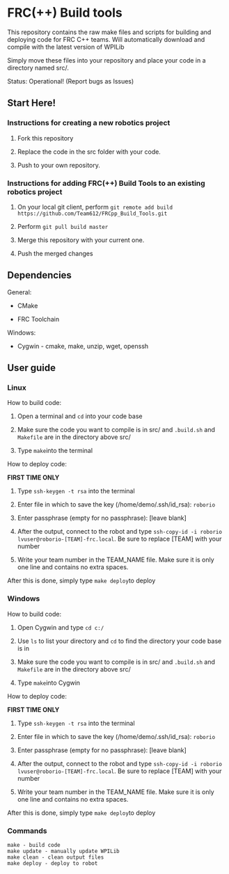 # FRC(++) Build tools

This repository contains the raw make files and scripts for building and deploying code for FRC C++ teams. Will automatically download and compile with the latest version of WPILib

Simply move these files into your repository and place your code in a directory named src/.

Status: Operational! (Report bugs as Issues)

## Start Here!

### Instructions for creating a new robotics project

1. Fork this repository

2. Replace the code in the src folder with your code.

3. Push to your own repository.

### Instructions for adding FRC(++) Build Tools to an existing robotics project

1. On your local git client, perform `git remote add build https://github.com/Team612/FRCpp_Build_Tools.git`

2. Perform `git pull build master`

3. Merge this repository with your current one.

4. Push the merged changes

## Dependencies

General:

  * CMake
  
  * FRC Toolchain

Windows:
  
  * Cygwin - cmake, make, unzip, wget, openssh

## User guide

### Linux

How to build code:

1. Open a terminal and `cd` into your code base

1. Make sure the code you want to compile is in src/ and `.build.sh` and `Makefile` are in the directory above src/

1. Type `make`into the terminal

How to deploy code:

**FIRST TIME ONLY**

1. Type `ssh-keygen -t rsa` into the terminal

1. Enter file in which to save the key (/home/demo/.ssh/id_rsa): `roborio`

1. Enter passphrase (empty for no passphrase): [leave blank]

1. After the output, connect to the robot and type `ssh-copy-id -i roborio lvuser@roborio-[TEAM]-frc.local`. Be sure to replace [TEAM] with your number

1. Write your team number in the TEAM_NAME file. Make sure it is only one line and contains no extra spaces.

After this is done, simply type `make deploy`to deploy

### Windows

How to build code:

1. Open Cygwin and type `cd c:/`

1. Use `ls` to list your directory and `cd` to find the directory your code base is in

1. Make sure the code you want to compile is in src/ and `.build.sh` and `Makefile` are in the directory above src/

1. Type `make`into Cygwin

How to deploy code:

**FIRST TIME ONLY**

1. Type `ssh-keygen -t rsa` into the terminal

1. Enter file in which to save the key (/home/demo/.ssh/id_rsa): `roborio`

1. Enter passphrase (empty for no passphrase): [leave blank]

1. After the output, connect to the robot and type `ssh-copy-id -i roborio lvuser@roborio-[TEAM]-frc.local`. Be sure to replace [TEAM] with your number

1. Write your team number in the TEAM_NAME file. Make sure it is only one line and contains no extra spaces.

After this is done, simply type `make deploy`to deploy

### Commands

    make - build code
    make update - manually update WPILib
    make clean - clean output files
    make deploy - deploy to robot
